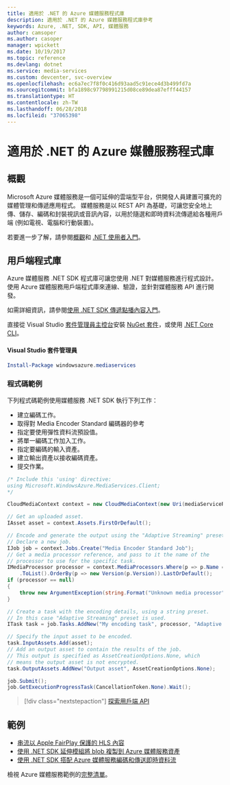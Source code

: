 ```yaml
---
title: 適用於 .NET 的 Azure 媒體服務程式庫
description: 適用於 .NET 的 Azure 媒體服務程式庫參考
keywords: Azure, .NET, SDK, API, 媒體服務
author: camsoper
ms.author: casoper
manager: wpickett
ms.date: 10/19/2017
ms.topic: reference
ms.devlang: dotnet
ms.service: media-services
ms.custom: devcenter, svc-overview
ms.openlocfilehash: ec6a7ec7f8f0c416d93aad5c91ece4d3b499fd7a
ms.sourcegitcommit: bfa1898c97798991215d08ce89dea87efff44157
ms.translationtype: HT
ms.contentlocale: zh-TW
ms.lasthandoff: 06/28/2018
ms.locfileid: "37065398"
---
```

# <a name="azure-media-services-libraries-for-net"></a>適用於 .NET 的 Azure 媒體服務程式庫

## <a name="overview"></a>概觀

Microsoft Azure 媒體服務是一個可延伸的雲端型平台，供開發人員建置可擴充的媒體管理和傳遞應用程式。 媒體服務是以 REST API 為基礎，可讓您安全地上傳、儲存、編碼和封裝視訊或音訊內容，以用於隨選和即時資料流傳遞給各種用戶端 (例如電視、電腦和行動裝置)。 

若要進一步了解，請參閱[概觀](/azure/media-services/media-services-overview)和 [.NET 使用者入門](/azure/media-services/media-services-dotnet-how-to-use)。 

## <a name="client-library"></a>用戶端程式庫

Azure 媒體服務 .NET SDK 程式庫可讓您使用 .NET 對媒體服務進行程式設計。 使用 Azure 媒體服務用戶端程式庫來連線、驗證，並針對媒體服務 API 進行開發。  

如需詳細資訊，請參閱[使用 .NET SDK 傳遞點播內容入門](/azure/media-services/media-services-dotnet-get-started)。

直接從 Visual Studio [套件管理員主控台][PackageManager]安裝 [NuGet 套件](https://www.nuget.org/packages/windowsazure.mediaservices)，或使用 [.NET Core CLI][DotNetCLI]。

#### <a name="visual-studio-package-manager"></a>Visual Studio 套件管理員

```powershell
Install-Package windowsazure.mediaservices
```

### <a name="code-example"></a>程式碼範例

下列程式碼範例使用媒體服務 .NET SDK 執行下列工作：

- 建立編碼工作。
- 取得對 Media Encoder Standard 編碼器的參考
- 指定要使用彈性資料流預設值。
- 將單一編碼工作加入工作。
- 指定要編碼的輸入資產。
- 建立輸出資產以接收編碼資產。
- 提交作業。


```csharp
/* Include this 'using' directive:
using Microsoft.WindowsAzure.MediaServices.Client;
*/

CloudMediaContext context = new CloudMediaContext(new Uri(mediaServiceRESTAPIEndpoint), tokenProvider);

// Get an uploaded asset.
IAsset asset = context.Assets.FirstOrDefault();

// Encode and generate the output using the "Adaptive Streaming" preset.
// Declare a new job.
IJob job = context.Jobs.Create("Media Encoder Standard Job");
// Get a media processor reference, and pass to it the name of the 
// processor to use for the specific task.
IMediaProcessor processor = context.MediaProcessors.Where(p => p.Name == mediaProcessorName)
    .ToList().OrderBy(p => new Version(p.Version)).LastOrDefault();
if (processor == null) 
{
    throw new ArgumentException(string.Format("Unknown media processor", mediaProcessorName));
}

// Create a task with the encoding details, using a string preset.
// In this case "Adaptive Streaming" preset is used.
ITask task = job.Tasks.AddNew("My encoding task", processor, "Adaptive Streaming", TaskOptions.None);

// Specify the input asset to be encoded.
task.InputAssets.Add(asset);
// Add an output asset to contain the results of the job. 
// This output is specified as AssetCreationOptions.None, which 
// means the output asset is not encrypted. 
task.OutputAssets.AddNew("Output asset", AssetCreationOptions.None);

job.Submit();
job.GetExecutionProgressTask(CancellationToken.None).Wait();
```

> [!div class="nextstepaction"]
> [探索用戶端 API](/dotnet/api/overview/azure/mediaservices/client)

## <a name="samples"></a>範例

- [串流以 Apple FairPlay 保護的 HLS 內容](https://azure.microsoft.com/resources/samples/media-services-dotnet-dynamic-encryption-with-fairplay/)
- [使用 .NET SDK 延伸模組將 blob 複製到 Azure 媒體服務資產](https://azure.microsoft.com/resources/samples/media-services-dotnet-copy-blob-into-asset/)
- [使用 .NET SDK 搭配 Azure 媒體服務編碼和傳送即時資料流](https://azure.microsoft.com/resources/samples/media-services-dotnet-encode-live-stream-with-ams-clear/)

檢視 Azure 媒體服務範例的[完整清單](https://azure.microsoft.com/resources/samples/?platform=dotnet&service=media-services)。


[PackageManager]: https://docs.microsoft.com/nuget/tools/package-manager-console
[DotNetCLI]: https://docs.microsoft.com/dotnet/core/tools/dotnet-add-package
